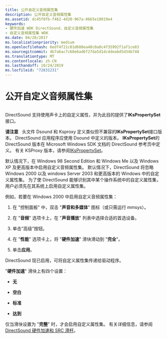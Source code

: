 ```yaml
---
title: 公开自定义音频属性集
description: 公开自定义音频属性集
ms.assetid: dc45f0fb-f462-4d20-967a-0665e18019e4
keywords:
- 硬件加速 WDK DirectSound，自定义音频属性集
- 自定义音频属性集 WDK
ms.date: 04/20/2017
ms.localizationpriority: medium
ms.openlocfilehash: 6edf4f21c81d608ea48c0a8c4f35992f1af1ce83
ms.sourcegitcommit: 4b7a6ac7c68e6ad6f27da5d1dc4deabd5d34b748
ms.translationtype: MT
ms.contentlocale: zh-CN
ms.lasthandoff: 10/24/2019
ms.locfileid: "72831231"
---
```

# <a name="exposing-custom-audio-property-sets"></a>公开自定义音频属性集


## <span id="exposing_custom_audio_property_sets"></span><span id="EXPOSING_CUSTOM_AUDIO_PROPERTY_SETS"></span>


DirectSound 支持使用声卡上的自定义属性，并为此目的提供了**IKsPropertySet**接口。

**请注意**   头文件 Dsound 和 Ksproxy 定义类似但不兼容的**IKsPropertySet**接口版本。 DirectSound 应用程序应使用 Dsound 中定义的版本。 **IKsPropertySet**的 DirectSound 版本在 Microsoft Windows SDK 文档的 DirectSound 参考页中定义。 有关 KSProxy 版本，请参阅[IKsPropertySet](https://docs.microsoft.com/windows-hardware/drivers/ddi/dsound/nn-dsound-ikspropertyset)。

 

默认情况下，在 Windows 98 Second Edition 和 Windows Me 以及 Windows XP 及更高版本中启用自定义音频属性集。 默认情况下，DirectSound 将忽略 Windows 2000 以及 windows Server 2003 和更高版本的 Windows 中的自定义属性集。 为了使 DirectSound 能够识别其中某个操作系统中的自定义属性集，用户必须先在其系统上启用自定义属性集。

例如，若要在 Windows 2000 中启用自定义音频属性集：

1.  在 "控制面板" 中，双击 "**声音和多媒体**" 图标（或只需运行 mmsys）。

2.  在 "**音频**" 选项卡上，在 "**声音播放**" 列表中选择合适的首选设备。

3.  单击“高级”按钮。

4.  在 "**性能**" 选项卡上，将 "**硬件加速**" 滑块滑动到 "**完全**"。

5.  单击**应用**。

DirectSound 现已启用，可将自定义属性集传递给驱动程序。

"**硬件加速**" 滑块上有四个设置：

-   **无**

-   **空白**

-   **标准**

-   **达到**

仅当滑块设置为 "**完整**" 时，才会启用自定义属性集。 有关详细信息，请参阅[DirectSound 硬件加速和 SRC 滑杆](directsound-hardware-acceleration-and-src-sliders.md)。

 

 




